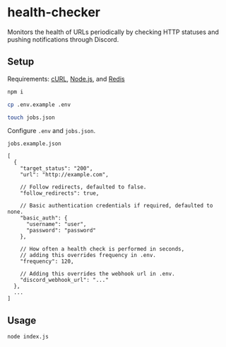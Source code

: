 # health-checker

Monitors the health of URLs periodically by checking HTTP statuses and pushing notifications through Discord.

## Setup
Requirements: [cURL](https://curl.se/), [Node.js](https://nodejs.org/en/), and [Redis](https://redis.io/)

```bash
npm i

cp .env.example .env

touch jobs.json
```

Configure `.env` and `jobs.json`.

`jobs.example.json`
```jsonc
[
  {
    "target_status": "200",
    "url": "http://example.com",

    // Follow redirects, defaulted to false.
    "follow_redirects": true,

    // Basic authentication credentials if required, defaulted to none.
    "basic_auth": {
      "username": "user",
      "password": "password"
    },

    // How often a health check is performed in seconds,
    // adding this overrides frequency in .env.
    "frequency": 120,

    // Adding this overrides the webhook url in .env.
    "discord_webhook_url": "..."
  },
  ...
]
```

## Usage

```bash
node index.js
```
